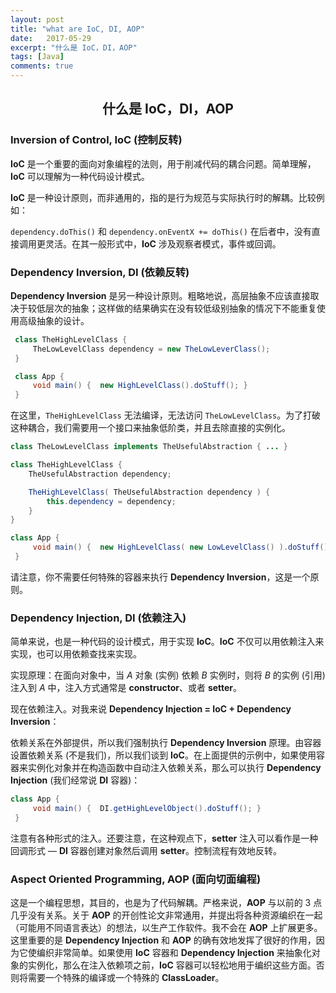 ```yaml
---
layout: post
title: "what are IoC, DI, AOP"
date:   2017-05-29
excerpt: "什么是 IoC，DI，AOP"
tags: [Java]
comments: true
---
```


<center><h2>什么是 IoC，DI，AOP</h2></center>

<!--more-->

### Inversion of Control, IoC (控制反转)

**IoC** 是一个重要的面向对象编程的法则，用于削减代码的耦合问题。简单理解，**IoC** 可以理解为一种代码设计模式。

**IoC** 是一种设计原则，而非通用的，指的是行为规范与实际执行时的解耦。比较例如：

`dependency.doThis()` 和 `dependency.onEventX += doThis()` 在后者中，没有直接调用更灵活。在其一般形式中，**IoC** 涉及观察者模式，事件或回调。

### Dependency Inversion, DI (依赖反转)

**Dependency Inversion** 是另一种设计原则。粗略地说，高层抽象不应该直接取决于较低层次的抽象；这样做的结果确实在没有较低级别抽象的情况下不能重复使用高级抽象的设计。

```java
 class TheHighLevelClass {
     TheLowLevelClass dependency = new TheLowLeverClass();
 }

 class App {
     void main() {  new HighLevelClass().doStuff(); }
 }
```

在这里，`TheHighLevelClass` 无法编译，无法访问 `TheLowLevelClass`。为了打破这种耦合，我们需要用一个接口来抽象低阶类，并且去除直接的实例化。

```java
class TheLowLevelClass implements TheUsefulAbstraction { ... }

class TheHighLevelClass {
    TheUsefulAbstraction dependency;

    TheHighLevelClass( TheUsefulAbstraction dependency ) {
        this.dependency = dependency;
    }
}

class App {
     void main() {  new HighLevelClass( new LowLevelClass() ).doStuff(); }
 }
```

请注意，你不需要任何特殊的容器来执行 **Dependency Inversion**，这是一个原则。

### Dependency Injection, DI (依赖注入)

简单来说，也是一种代码的设计模式，用于实现 **IoC**。**IoC** 不仅可以用依赖注入来实现，也可以用依赖查找来实现。

实现原理：在面向对象中，当 *A* 对象 (实例) 依赖 *B* 实例时，则将 *B* 的实例 (引用) 注入到 *A* 中，注入方式通常是 **constructor**、或者 **setter**。

现在依赖注入。对我来说 **Dependency Injection = IoC + Dependency Inversion**：

依赖关系在外部提供，所以我们强制执行 **Dependency Inversion** 原理。由容器设置依赖关系 (不是我们)，所以我们谈到 **IoC**。在上面提供的示例中，如果使用容器来实例化对象并在构造函数中自动注入依赖关系，那么可以执行 **Dependency Injection** (我们经常说 **DI** 容器)：

```java
class App {
     void main() {  DI.getHighLevelObject().doStuff(); }
 }
```

注意有各种形式的注入。还要注意，在这种观点下，**setter** 注入可以看作是一种回调形式 — **DI** 容器创建对象然后调用 **setter**。控制流程有效地反转。

### Aspect Oriented Programming, AOP (面向切面编程)

这是一个编程思想，其目的，也是为了代码解耦。严格来说，**AOP** 与以前的 3 点几乎没有关系。关于 **AOP** 的开创性论文非常通用，并提出将各种资源编织在一起（可能用不同语言表达）的想法，以生产工作软件。我不会在 **AOP** 上扩展更多。这里重要的是 **Dependency Injection** 和 **AOP** 的确有效地发挥了很好的作用，因为它使编织非常简单。如果使用 **IoC** 容器和 **Dependency Injection** 来抽象化对象的实例化，那么在注入依赖项之前，**IoC** 容器可以轻松地用于编织这些方面。否则将需要一个特殊的编译或一个特殊的 **ClassLoader**。
